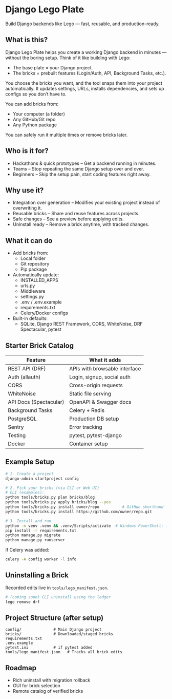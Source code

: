 # Django Lego Plate

Build Django backends like Lego — fast, reusable, and production-ready.

## What is this?

Django Lego Plate helps you create a working Django backend in minutes — without the boring setup.
Think of it like building with Lego:

- The base plate = your Django project.
- The bricks = prebuilt features (Login/Auth, API, Background Tasks, etc.).

You choose the bricks you want, and the tool snaps them into your project automatically. It updates settings, URLs, installs dependencies, and sets up configs so you don’t have to.

You can add bricks from:

- Your computer (a folder)
- Any GitHub/Git repo
- Any Python package

You can safely run it multiple times or remove bricks later.

## Who is it for?

- Hackathons & quick prototypes – Get a backend running in minutes.
- Teams – Stop repeating the same Django setup over and over.
- Beginners – Skip the setup pain, start coding features right away.

## Why use it?

- Integration over generation – Modifies your existing project instead of overwriting it.
- Reusable bricks – Share and reuse features across projects.
- Safe changes – See a preview before applying edits.
- Uninstall ready – Remove a brick anytime, with tracked changes.

## What it can do

- Add bricks from:
  - Local folder
  - Git repository
  - Pip package
- Automatically update:
  - INSTALLED_APPS
  - urls.py
  - Middleware
  - settings.py
  - .env / .env.example
  - requirements.txt
  - Celery/Docker configs
- Built-in defaults:
  - SQLite, Django REST Framework, CORS, WhiteNoise, DRF Spectacular, pytest

## Starter Brick Catalog

| Feature                | What it adds                  |
| ---------------------- | ----------------------------- |
| REST API (DRF)         | APIs with browsable interface |
| Auth (allauth)         | Login, signup, social auth    |
| CORS                   | Cross-origin requests         |
| WhiteNoise             | Static file serving           |
| API Docs (Spectacular) | OpenAPI & Swagger docs        |
| Background Tasks       | Celery + Redis                |
| PostgreSQL             | Production DB setup           |
| Sentry                 | Error tracking                |
| Testing                | pytest, pytest-django         |
| Docker                 | Container setup               |

## Example Setup

```bash
# 1. Create a project
django-admin startproject config

# 2. Pick your bricks (via CLI or Web UI)
# CLI (examples):
python tools/bricks.py plan bricks/blog
python tools/bricks.py apply bricks/blog --yes
python tools/bricks.py install owner/repo          # GitHub shorthand
python tools/bricks.py install https://github.com/owner/repo.git

# 3. Install and run
python -m venv .venv && .venv/Scripts/activate  # Windows PowerShell: .venv\Scripts\Activate.ps1
pip install -r requirements.txt
python manage.py migrate
python manage.py runserver
```

If Celery was added:

```bash
celery -A config worker -l info
```

## Uninstalling a Brick

Recorded edits live in `tools/lego_manifest.json`.

```bash
# (coming soon) CLI uninstall using the ledger
lego remove drf
```

## Project Structure (after setup)

```
config/              # Main Django project
bricks/              # Downloaded/staged bricks
requirements.txt
.env.example
pytest.ini           # if pytest added
tools/lego_manifest.json   # Tracks all brick edits
```

## Roadmap

- Rich uninstall with migration rollback
- GUI for brick selection
- Remote catalog of verified bricks



